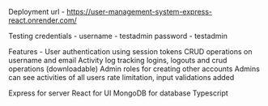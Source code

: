 Deployment url - https://user-management-system-express-react.onrender.com/

Testing credentials -
username - testadmin
password - testadmin

Features -
User authentication using session tokens
CRUD operations on username and email
Activity log tracking logins, logouts and crud operations (downloadable)
Admin roles for creating other accounts
Admins can see activities of all users
rate limitation, input validations added

Express for server
React for UI
MongoDB for database
Typescript
